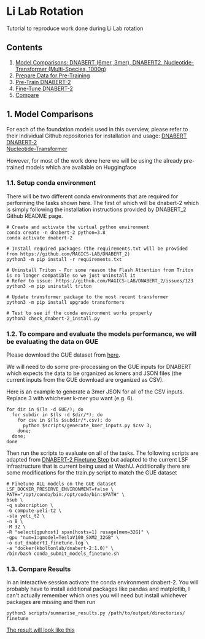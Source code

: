 # Li Lab Rotation
Tutorial to reproduce work done during Li Lab rotation

## Contents
1. [Model Comparisons: DNABERT (6mer, 3mer), DNABERT2, Nucleotide-Transformer (Multi-Species, 1000g)](https://github.com/IrenaeusChan/LiLabRotation?tab=readme-ov-file#1-model-comparisons)
2. [Prepare Data for Pre-Training](https://github.com/IrenaeusChan/LiLabRotation)
3. [Pre-Train DNABERT-2](https://github.com/IrenaeusChan/LiLabRotation)
4. [Fine-Tune DNABERT-2](https://github.com/IrenaeusChan/LiLabRotation)
5. [Compare](https://github.com/IrenaeusChan/LiLabRotation)

## 1. Model Comparisons
For each of the foundation models used in this overview, please refer to their individual Github repositories for installation and usage:
[DNABERT](https://github.com/jerryji1993/DNABERT)  
[DNABERT-2](https://github.com/MAGICS-LAB/DNABERT_2)  
[Nucleotide-Transformer](https://github.com/instadeepai/nucleotide-transformer)

However, for most of the work done here we will be using the already pre-trained models which are available on Huggingface

### 1.1. Setup conda environment

There will be two different conda environments that are required for performing the tasks shown here. The first of which will be dnabert-2 which is simply following the installation instructions provided by DNABERT_2 Github README page.
```
# Create and activate the virtual python environment
conda create -n dnabert-2 python=3.8
conda activate dnabert-2

# Install required packages (the requirements.txt will be provided from https://github.com/MAGICS-LAB/DNABERT_2)
python3 -m pip install -r requirements.txt

# Uninstall Triton - For some reason the Flash Attention from Triton is no longer compatible so we just uninstall it
# Refer to issue: https://github.com/MAGICS-LAB/DNABERT_2/issues/123
python3 -m pip uninstall triton

# Update transformer package to the most recent transformer
python3 -m pip install upgrade transformers

# Test to see if the conda environment works properly
python3 check_dnabert-2_install.py
```

### 1.2. To compare and evaluate the models performance, we will be evaluating the data on GUE

Please download the GUE dataset from [here](https://drive.google.com/file/d/1GRtbzTe3UXYF1oW27ASNhYX3SZ16D7N2/view?usp=sharing). 

We will need to do some pre-processing on the GUE inputs for DNABERT which expects the data to be organized as kmers and JSON files (the current inputs from the GUE download are organized as CSV). 

Here is an example to generate a 3mer JSON for all of the CSV inputs. Replace 3 with whichever k-mer you want (e.g. 6).
```
for dir in $(ls -d GUE/); do
  for subdir in $(ls -d $dir/*); do
    for csv in $(ls $subdir/*.csv); do
      python $scripts/generate_kmer_inputs.py $csv 3;
    done;
  done;
done
```
Then run the scripts to evaluate on all of the tasks.
The following scripts are adapted from [DNABERT-2 Finetune Step](https://github.com/MAGICS-LAB/DNABERT_2?tab=readme-ov-file#6-finetune) but adapted to the current LSF infrastructure that is current being used at WashU. Additionally there are some modifications for the train.py script to match the GUE dataset
```
# Finetune ALL models on the GUE dataset
LSF_DOCKER_PRESERVE_ENVIRONMENT=false \
PATH="/opt/conda/bin:/opt/coda/bin:$PATH" \
bsub \
-q subscription \
-G compute-yeli-t2 \
-sla yeli_t2 \
-n 8 \
-M 32 \
-R "select[gpuhost] span[hosts=1] rusage[mem=32G]" \
-gpu "num=1:gmodel=TeslaV100_SXM2_32GB" \
-o out_dnabert1_finetune.log \
-a "docker(kboltonlab/dnabert-2:1.0)" \
/bin/bash conda_submit_models_finetune.sh
```

### 1.3. Compare Results
In an interactive session activate the conda environment dnabert-2. You will probably have to install additional packages like pandas and matplotlib, I can't actually remember which ones you will need but install whichever packages are missing and then run
```
python3 scripts/summarise_results.py /path/to/output/directories/ finetune
```
[The result will look like this](https://github.com/IrenaeusChan/LiLabRotation/pdf/models_matthews_correlation_plot.pdf)
